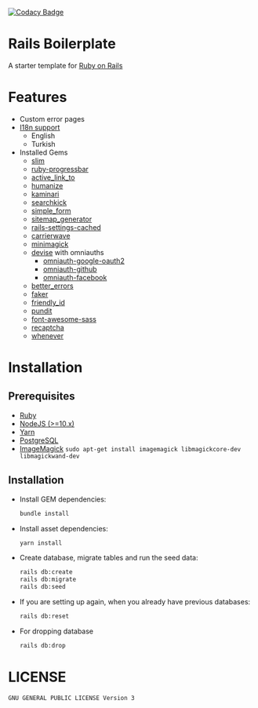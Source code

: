 [![Codacy Badge](https://app.codacy.com/project/badge/Grade/37165033253842d78006d961e892ec02)](https://www.codacy.com/gh/nejdetkadir/rails-boilerplate/dashboard?utm_source=github.com&amp;utm_medium=referral&amp;utm_content=nejdetkadir/rails-boilerplate&amp;utm_campaign=Badge_Grade)

# Rails Boilerplate
A starter template for [Ruby on Rails](https://rubyonrails.org/)

# Features
- Custom error pages
- [I18n support](https://guides.rubyonrails.org/i18n.html)
  - English
  - Turkish
- Installed Gems
  - [slim](https://github.com/slim-template/slim)
  - [ruby-progressbar](https://github.com/jfelchner/ruby-progressbar)
  - [active_link_to](https://github.com/comfy/active_link_to)
  - [humanize](https://github.com/radar/humanize)
  - [kaminari](https://github.com/kaminari/kaminari)
  - [searchkick](https://github.com/ankane/searchkick)
  - [simple_form](https://github.com/heartcombo/simple_form)
  - [sitemap_generator](https://github.com/kjvarga/sitemap_generator)
  - [rails-settings-cached](https://github.com/huacnlee/rails-settings-cached)
  - [carrierwave](https://github.com/carrierwaveuploader/carrierwave)
  - [minimagick](https://github.com/minimagick/minimagick)
  - [devise](https://github.com/heartcombo/devise) with omniauths
    - [omniauth-google-oauth2](https://github.com/zquestz/omniauth-google-oauth2)
    - [omniauth-github](https://github.com/omniauth/omniauth-github)
    - [omniauth-facebook](https://github.com/simi/omniauth-facebook)
  - [better_errors](https://github.com/BetterErrors/better_errors)
  - [faker](https://github.com/faker-ruby/faker)
  - [friendly_id](https://github.com/norman/friendly_id)
  - [pundit](https://github.com/varvet/pundit)
  - [font-awesome-sass](https://github.com/FortAwesome/font-awesome-sass)
  - [recaptcha](https://github.com/ambethia/recaptcha)
  - [whenever](https://github.com/javan/whenever)
  
# Installation
## Prerequisites
- [Ruby](https://rvm.io/)
- [NodeJS (>=10.x)](https://nodejs.org/en/download/package-manager/#debian-and-ubuntu-based-linux-distributions)
- [Yarn](https://yarnpkg.com/lang/en/docs/install/#debian-stable)
- [PostgreSQL](https://www.postgresql.org/download/)
- [ImageMagick](https://imagemagick.org/) `sudo apt-get install imagemagick libmagickcore-dev libmagickwand-dev`

## Installation
- Install GEM dependencies:

  ```bash
  bundle install
  ```

- Install asset dependencies:

  ```bash
  yarn install
  ```

- Create database, migrate tables and run the seed data:

  ```bash
  rails db:create
  rails db:migrate
  rails db:seed
  ```

- If you are setting up again, when you already have previous databases:

  ```bash
  rails db:reset
  ```
- For dropping database
  ```bash
  rails db:drop
  ``` 

# LICENSE
```
GNU GENERAL PUBLIC LICENSE Version 3
```